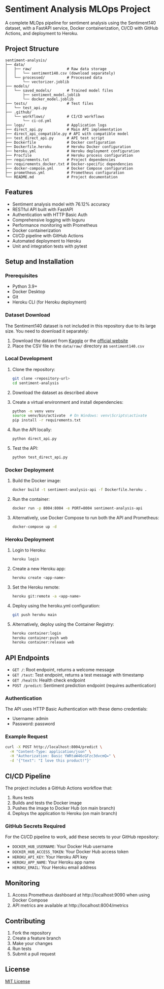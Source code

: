 # Sentiment Analysis MLOps Project

A complete MLOps pipeline for sentiment analysis using the Sentiment140 dataset, with a FastAPI service, Docker containerization, CI/CD with GitHub Actions, and deployment to Heroku.

## Project Structure

```
sentiment-analysis/
├── data/
│   ├── raw/                # Raw data storage
│   │   └── sentiment140.csv (download separately)
│   └── processed/          # Processed data
│       └── vectorizer.joblib
├── models/
│   └── saved_models/       # Trained model files
│       ├── sentiment_model.joblib
│       └── docker_model.joblib
├── tests/                  # Test files
│   └── test_api.py
├── .github/
│   └── workflows/          # CI/CD workflows
│       └── ci-cd.yml
├── logs/                   # Application logs
├── direct_api.py           # Main API implementation
├── direct_api_compatible.py # API with compatible model
├── test_direct_api.py      # API test script
├── Dockerfile              # Docker configuration
├── Dockerfile.heroku       # Heroku Docker configuration
├── heroku.yml              # Heroku deployment configuration
├── Procfile                # Heroku process configuration
├── requirements.txt        # Project dependencies
├── requirements_docker.txt # Docker-specific dependencies
├── docker-compose.yml      # Docker Compose configuration
├── prometheus.yml          # Prometheus configuration
└── README.md               # Project documentation
```

## Features

- Sentiment analysis model with 76.12% accuracy
- RESTful API built with FastAPI
- Authentication with HTTP Basic Auth
- Comprehensive logging with loguru
- Performance monitoring with Prometheus
- Docker containerization
- CI/CD pipeline with GitHub Actions
- Automated deployment to Heroku
- Unit and integration tests with pytest

## Setup and Installation

### Prerequisites

- Python 3.9+
- Docker Desktop
- Git
- Heroku CLI (for Heroku deployment)

### Dataset Download

The Sentiment140 dataset is not included in this repository due to its large size. You need to download it separately:

1. Download the dataset from [Kaggle](https://www.kaggle.com/datasets/kazanova/sentiment140) or the [official website](http://help.sentiment140.com/for-students/)
2. Place the CSV file in the `data/raw/` directory as `sentiment140.csv`

### Local Development

1. Clone the repository:
   ```bash
   git clone <repository-url>
   cd sentiment-analysis
   ```

2. Download the dataset as described above

3. Create a virtual environment and install dependencies:
   ```bash
   python -m venv venv
   source venv/bin/activate  # On Windows: venv\Scripts\activate
   pip install -r requirements.txt
   ```

4. Run the API locally:
   ```bash
   python direct_api.py
   ```

5. Test the API:
   ```bash
   python test_direct_api.py
   ```

### Docker Deployment

1. Build the Docker image:
   ```bash
   docker build -t sentiment-analysis-api -f Dockerfile.heroku .
   ```

2. Run the container:
   ```bash
   docker run -p 8004:8004 -e PORT=8004 sentiment-analysis-api
   ```

3. Alternatively, use Docker Compose to run both the API and Prometheus:
   ```bash
   docker-compose up -d
   ```

### Heroku Deployment

1. Login to Heroku:
   ```bash
   heroku login
   ```

2. Create a new Heroku app:
   ```bash
   heroku create <app-name>
   ```

3. Set the Heroku remote:
   ```bash
   heroku git:remote -a <app-name>
   ```

4. Deploy using the heroku.yml configuration:
   ```bash
   git push heroku main
   ```

5. Alternatively, deploy using the Container Registry:
   ```bash
   heroku container:login
   heroku container:push web
   heroku container:release web
   ```

## API Endpoints

- `GET /`: Root endpoint, returns a welcome message
- `GET /test`: Test endpoint, returns a test message with timestamp
- `GET /health`: Health check endpoint
- `POST /predict`: Sentiment prediction endpoint (requires authentication)

### Authentication

The API uses HTTP Basic Authentication with these demo credentials:
- Username: admin
- Password: password

### Example Request

```bash
curl -X POST http://localhost:8004/predict \
  -H "Content-Type: application/json" \
  -H "Authorization: Basic YWRtaW46cGFzc3dvcmQ=" \
  -d '{"text": "I love this product!"}'
```

## CI/CD Pipeline

The project includes a GitHub Actions workflow that:
1. Runs tests
2. Builds and tests the Docker image
3. Pushes the image to Docker Hub (on main branch)
4. Deploys the application to Heroku (on main branch)

### GitHub Secrets Required

For the CI/CD pipeline to work, add these secrets to your GitHub repository:

- `DOCKER_HUB_USERNAME`: Your Docker Hub username
- `DOCKER_HUB_ACCESS_TOKEN`: Your Docker Hub access token
- `HEROKU_API_KEY`: Your Heroku API key
- `HEROKU_APP_NAME`: Your Heroku app name
- `HEROKU_EMAIL`: Your Heroku email address

## Monitoring

1. Access Prometheus dashboard at http://localhost:9090 when using Docker Compose
2. API metrics are available at http://localhost:8004/metrics

## Contributing

1. Fork the repository
2. Create a feature branch
3. Make your changes
4. Run tests
5. Submit a pull request

## License

[MIT License](LICENSE) 